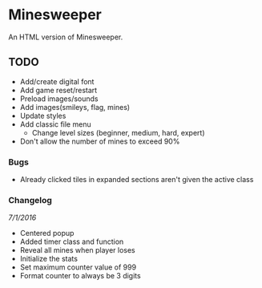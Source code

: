# Minesweeper
An HTML version of Minesweeper.

## TODO
- Add/create digital font
- Add game reset/restart
- Preload images/sounds
- Add images(smileys, flag, mines)
- Update styles
- Add classic file menu
    - Change level sizes (beginner, medium, hard, expert)
- Don't allow the number of mines to exceed 90%


### Bugs
- Already clicked tiles in expanded sections aren't given the active class


### Changelog
*7/1/2016*
- Centered popup
- Added timer class and function
- Reveal all mines when player loses
- Initialize the stats
- Set maximum counter value of 999
- Format counter to always be 3 digits